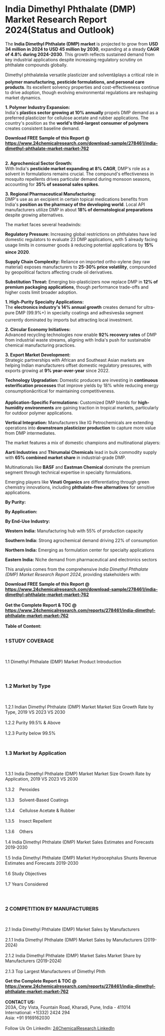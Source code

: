 <h1>India Dimethyl Phthalate (DMP) Market Research Report 2024(Status and Outlook)</h1><p>The <strong>India Dimethyl Phthalate (DMP) market</strong> is projected to grow from <strong>USD 34 million in 2024 to USD 45 million by 2030</strong>, expanding at a steady <strong>CAGR of 4.8% during 2024-2030</strong>. This growth reflects sustained demand from key industrial applications despite increasing regulatory scrutiny on phthalate compounds globally.</p><p>Dimethyl phthalateâa versatile plasticizer and solventâplays a critical role in <strong>polymer manufacturing, pesticide formulations, and personal care products</strong>. Its excellent solvency properties and cost-effectiveness continue to drive adoption, though evolving environmental regulations are reshaping market dynamics.</p><p><strong>1. Polymer Industry Expansion:</strong><br>
India's <strong>plastics sector growing at 10% annually</strong> propels DMP demand as a preferred plasticizer for cellulose acetate and rubber applications. The country's position as the <strong>world's third-largest consumer of polymers</strong> creates consistent baseline demand.</p><div><b>Download FREE Sample of this Report @ 
            <a href="https://www.24chemicalresearch.com/download-sample/278461/india-dimethyl-phthalate-market-market-762">
            https://www.24chemicalresearch.com/download-sample/278461/india-dimethyl-phthalate-market-market-762</a></b></div><br><p><strong>2. Agrochemical Sector Growth:</strong><br>
With India's <strong>pesticide market expanding at 8% CAGR</strong>, DMP's role as a solvent in formulations remains crucial. The compound's effectiveness in mosquito repellents drives particular demand during monsoon seasons, accounting for <strong>35% of seasonal sales spikes</strong>.</p><p><strong>3. Regional Pharmaceutical Manufacturing:</strong><br>
DMP's use as an excipient in certain topical medications benefits from India's <strong>position as the pharmacy of the developing world</strong>. Local API manufacturers utilize DMP in about <strong>18% of dermatological preparations</strong> despite growing alternatives.</p><p>The market faces several headwinds:</p><p><strong>Regulatory Pressure:</strong> Increasing global restrictions on phthalates have led domestic regulators to evaluate 23 DMP applications, with 5 already facing usage limits in consumer goods â reducing potential applications by <strong>15% since 2020</strong>.</p><p><strong>Supply Chain Complexity:</strong> Reliance on imported ortho-xylene (key raw material) exposes manufacturers to <strong>25-30% price volatility</strong>, compounded by geopolitical factors affecting crude oil derivatives.</p><p><strong>Substitution Threat:</strong> Emerging bio-plasticizers now replace DMP in <strong>12% of premium packaging applications</strong>, though performance trade-offs and higher costs limit broader adoption.</p><p><strong>1. High-Purity Specialty Applications:</strong><br>
The <strong>electronics industry's 14% annual growth</strong> creates demand for ultra-pure DMP (99.9%+) in specialty coatings and adhesivesâa segment currently dominated by imports but attracting local investment.</p><p><strong>2. Circular Economy Initiatives:</strong><br>
Advanced recycling technologies now enable <strong>92% recovery rates</strong> of DMP from industrial waste streams, aligning with India's push for sustainable chemical manufacturing practices.</p><p><strong>3. Export Market Development:</strong><br>
Strategic partnerships with African and Southeast Asian markets are helping Indian manufacturers offset domestic regulatory pressures, with exports growing at <strong>9% year-over-year</strong> since 2022.</p><p><strong>Technology Upgradation:</strong> Domestic producers are investing in <strong>continuous esterification processes</strong> that improve yields by 18% while reducing energy consumptionâcritical for maintaining competitiveness.</p><p><strong>Application-Specific Formulations:</strong> Customized DMP blends for <strong>high-humidity environments</strong> are gaining traction in tropical markets, particularly for outdoor polymer applications.</p><p><strong>Vertical Integration:</strong> Manufacturers like IG Petrochemicals are extending operations into <strong>downstream plasticizer production</strong> to capture more value from DMP intermediates.</p><p>The market features a mix of domestic champions and multinational players:</p><p><strong>Aarti Industries</strong> and <strong>Thirumalai Chemicals</strong> lead in bulk commodity supply with <strong>65% combined market share</strong> in industrial-grade DMP.</p><p>Multinationals like <strong>BASF</strong> and <strong>Eastman Chemical</strong> dominate the premium segment through technical expertise in specialty formulations.</p><p>Emerging players like <strong>Vinati Organics</strong> are differentiating through green chemistry innovations, including <strong>phthalate-free alternatives</strong> for sensitive applications.</p><p><strong>By Purity:</strong></p><p><strong>By Application:</strong></p><p><strong>By End-Use Industry:</strong></p><p><strong>Western India:</strong> Manufacturing hub with 55% of production capacity</p><p><strong>Southern India:</strong> Strong agrochemical demand driving 22% of consumption</p><p><strong>Northern India:</strong> Emerging as formulation center for specialty applications</p><p><strong>Eastern India:</strong> Niche demand from pharmaceutical and electronics sectors</p><p>This analysis comes from the comprehensive <em>India Dimethyl Phthalate (DMP) Market Research Report 2024</em>, providing stakeholders with:</p><div><b>Download FREE Sample of this Report @ 
            <a href="https://www.24chemicalresearch.com/download-sample/278461/india-dimethyl-phthalate-market-market-762">
            https://www.24chemicalresearch.com/download-sample/278461/india-dimethyl-phthalate-market-market-762</a></b></div><br><div><b>Get the Complete Report & TOC @ 
            <a href="https://www.24chemicalresearch.com/reports/278461/india-dimethyl-phthalate-market-market-762">
            https://www.24chemicalresearch.com/reports/278461/india-dimethyl-phthalate-market-market-762</a></b></div><br>
            <b>Table of Content:</b><p><h2><span style="font-size:16px"><strong>1 STUDY COVERAGE</strong></span></h2><br />
<p>1.1 Dimethyl Phthalate (DMP) Market Product Introduction</p><br />
<h2><span style="font-size:16px"><strong>1.2 Market by Type</strong></span></h2><br />
<p>1.2.1 Indian Dimethyl Phthalate (DMP) Market Market Size Growth Rate by Type, 2019 VS 2023 VS 2030<br /><br />
1.2.2 Purity 99.5% & Above&nbsp;&nbsp; &nbsp;<br /><br />
1.2.3 Purity below 99.5%<br /><br />
<h2><span style="font-size:16px"><strong>1.3 Market by Application</strong></span></h2><br />
<p>1.3.1 India Dimethyl Phthalate (DMP) Market Market Size Growth Rate by Application, 2019 VS 2023 VS 2030<br /><br />
1.3.2&nbsp;&nbsp; &nbsp;Peroxides<br /><br />
1.3.3&nbsp;&nbsp; &nbsp;Solvent-Based Coatings<br /><br />
1.3.4&nbsp;&nbsp; &nbsp;Cellulose Acetate & Rubber<br /><br />
1.3.5&nbsp;&nbsp; &nbsp;Insect Repellent<br /><br />
1.3.6&nbsp;&nbsp; &nbsp;Others<br /><br />
1.4 India Dimethyl Phthalate (DMP) Market Sales Estimates and Forecasts 2019-2030<br /><br />
1.5 India Dimethyl Phthalate (DMP) Market Hydrocephalus Shunts Revenue Estimates and Forecasts 2019-2030<br /><br />
1.6 Study Objectives<br /><br />
1.7 Years Considered</p><br />
<h2><span style="font-size:16px"><strong>2 COMPETITION BY MANUFACTURERS</strong></span></h2><br />
<p>2.1 India Dimethyl Phthalate (DMP) Market Sales by Manufacturers<br /><br />
2.1.1 India Dimethyl Phthalate (DMP) Market Sales by Manufacturers (2019-2024)<br /><br />
2.1.2 India Dimethyl Phthalate (DMP) Market Sales Market Share by Manufacturers (2019-2024)<br /><br />
2.1.3 Top Largest Manufacturers of Dimethyl Phth</p><div><b>Get the Complete Report & TOC @ 
            <a href="https://www.24chemicalresearch.com/reports/278461/india-dimethyl-phthalate-market-market-762">
            https://www.24chemicalresearch.com/reports/278461/india-dimethyl-phthalate-market-market-762</a></b></div><br><b>CONTACT US:</b><br>
            203A, City Vista, Fountain Road, Kharadi, Pune, India - 411014<br>
            International: +1(332) 2424 294<br>
            Asia: +91 9169162030 <br><br>
            Follow Us On LinkedIn: <a href="https://www.linkedin.com/company/24chemicalresearch/">24ChemicalResearch LinkedIn</a>